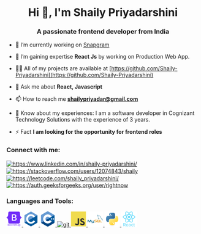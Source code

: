 <h1 align="center">Hi 👋, I'm Shaily Priyadarshini</h1>
<h3 align="center">A passionate frontend developer from India</h3>

- 🔭 I’m currently working on [Snapgram]( https://github.com/Shaily-Priyadarshini/Snapgram)

- 🌱 I’m gaining expertise **React Js** by working on Production Web App.

- 👨‍💻 All of my projects are available at [https://github.com/Shaily-Priyadarshini](https://github.com/Shaily-Priyadarshini)

- 💬 Ask me about **React, Javascript**

- 📫 How to reach me **shailypriyadar@gmail.com**

- 📄 Know about my experiences: I am a software developer in Cognizant Technology Solutions with the experience of 3 years.

- ⚡ Fact **I am looking for the opportunity for frontend roles**

<h3 align="left">Connect with me:</h3>
<p align="left">
<a href="https://linkedin.com/in/https://www.linkedin.com/in/shaily-priyadarshini/" target="blank"><img align="center" src="https://raw.githubusercontent.com/rahuldkjain/github-profile-readme-generator/master/src/images/icons/Social/linked-in-alt.svg" alt="https://www.linkedin.com/in/shaily-priyadarshini/" height="30" width="40" /></a>
<a href="https://stackoverflow.com/users/https://stackoverflow.com/users/12074843/shaily" target="blank"><img align="center" src="https://raw.githubusercontent.com/rahuldkjain/github-profile-readme-generator/master/src/images/icons/Social/stack-overflow.svg" alt="https://stackoverflow.com/users/12074843/shaily" height="30" width="40" /></a>
<a href="https://www.leetcode.com/https://leetcode.com/shaily_priyadarshini/" target="blank"><img align="center" src="https://raw.githubusercontent.com/rahuldkjain/github-profile-readme-generator/master/src/images/icons/Social/leet-code.svg" alt="https://leetcode.com/shaily_priyadarshini/" height="30" width="40" /></a>
<a href="https://auth.geeksforgeeks.org/user/https://auth.geeksforgeeks.org/user/rightnow" target="blank"><img align="center" src="https://raw.githubusercontent.com/rahuldkjain/github-profile-readme-generator/master/src/images/icons/Social/geeks-for-geeks.svg" alt="https://auth.geeksforgeeks.org/user/rightnow" height="30" width="40" /></a>
</p>

<h3 align="left">Languages and Tools:</h3>
<p align="left"> <a href="https://getbootstrap.com" target="_blank" rel="noreferrer"> <img src="https://raw.githubusercontent.com/devicons/devicon/master/icons/bootstrap/bootstrap-plain-wordmark.svg" alt="bootstrap" width="40" height="40"/> </a> <a href="https://www.cprogramming.com/" target="_blank" rel="noreferrer"> <img src="https://raw.githubusercontent.com/devicons/devicon/master/icons/c/c-original.svg" alt="c" width="40" height="40"/> </a> <a href="https://www.w3schools.com/cpp/" target="_blank" rel="noreferrer"> <img src="https://raw.githubusercontent.com/devicons/devicon/master/icons/cplusplus/cplusplus-original.svg" alt="cplusplus" width="40" height="40"/> </a> <a href="https://git-scm.com/" target="_blank" rel="noreferrer"> <img src="https://www.vectorlogo.zone/logos/git-scm/git-scm-icon.svg" alt="git" width="40" height="40"/> </a> <a href="https://developer.mozilla.org/en-US/docs/Web/JavaScript" target="_blank" rel="noreferrer"> <img src="https://raw.githubusercontent.com/devicons/devicon/master/icons/javascript/javascript-original.svg" alt="javascript" width="40" height="40"/> </a> <a href="https://www.mysql.com/" target="_blank" rel="noreferrer"> <img src="https://raw.githubusercontent.com/devicons/devicon/master/icons/mysql/mysql-original-wordmark.svg" alt="mysql" width="40" height="40"/> </a> <a href="https://www.python.org" target="_blank" rel="noreferrer"> <img src="https://raw.githubusercontent.com/devicons/devicon/master/icons/python/python-original.svg" alt="python" width="40" height="40"/> </a> <a href="https://reactjs.org/" target="_blank" rel="noreferrer"> <img src="https://raw.githubusercontent.com/devicons/devicon/master/icons/react/react-original-wordmark.svg" alt="react" width="40" height="40"/> </a> </p>



